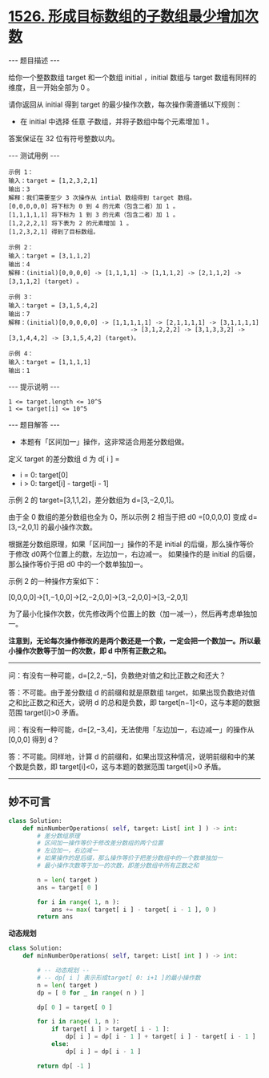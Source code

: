 # [1526. 形成目标数组的子数组最少增加次数](https://leetcode.cn/problems/minimum-number-of-increments-on-subarrays-to-form-a-target-array/description/)

--- 题目描述 ---

给你一个整数数组 target 和一个数组 initial ，initial 数组与 target 数组有同样的维度，且一开始全部为 0 。

请你返回从 initial 得到 target 的最少操作次数，每次操作需遵循以下规则：

- 在 initial 中选择 任意 子数组，并将子数组中每个元素增加 1 。

答案保证在 32 位有符号整数以内。

--- 测试用例 ---

```text
示例 1：
输入：target = [1,2,3,2,1]
输出：3
解释：我们需要至少 3 次操作从 intial 数组得到 target 数组。
[0,0,0,0,0] 将下标为 0 到 4 的元素（包含二者）加 1 。
[1,1,1,1,1] 将下标为 1 到 3 的元素（包含二者）加 1 。
[1,2,2,2,1] 将下表为 2 的元素增加 1 。
[1,2,3,2,1] 得到了目标数组。

示例 2：
输入：target = [3,1,1,2]
输出：4
解释：(initial)[0,0,0,0] -> [1,1,1,1] -> [1,1,1,2] -> [2,1,1,2] -> [3,1,1,2] (target) 。

示例 3：
输入：target = [3,1,5,4,2]
输出：7
解释：(initial)[0,0,0,0,0] -> [1,1,1,1,1] -> [2,1,1,1,1] -> [3,1,1,1,1] 
                                  -> [3,1,2,2,2] -> [3,1,3,3,2] -> [3,1,4,4,2] -> [3,1,5,4,2] (target)。
                            
示例 4：
输入：target = [1,1,1,1]
输出：1
```

--- 提示说明 ---

```text
1 <= target.length <= 10^5
1 <= target[i] <= 10^5
```

--- 题目解答 ---

* 本题有「区间加一」操作，这非常适合用差分数组做。

定义 target 的差分数组 d 为
d[ i ] =

- i = 0: target[0]
- i > 0: target[i] - target[i - 1]

示例 2 的 target=[3,1,1,2]，差分数组为 d=[3,−2,0,1]。

由于全 0 数组的差分数组也全为 0，所以示例 2 相当于把 d0 =[0,0,0,0] 变成 d=[3,−2,0,1] 的最小操作次数。

根据差分数组原理，如果「区间加一」操作的不是 initial 的后缀，那么操作等价于修改 d0两个位置上的数，左边加一，右边减一。
如果操作的是 initial 的后缀，那么操作等价于把 d0 中的一个数单独加一。

示例 2 的一种操作方案如下：

[0,0,0,0]→[1,−1,0,0]→[2,−2,0,0]→[3,−2,0,0]→[3,−2,0,1]

为了最小化操作次数，优先修改两个位置上的数（加一减一），然后再考虑单独加一。

**注意到，无论每次操作修改的是两个数还是一个数，一定会把一个数加一。所以最小操作次数等于加一的次数，即 d 中所有正数之和。**

---

问：有没有一种可能，d=[2,2,−5]，负数绝对值之和比正数之和还大？

答：不可能。由于差分数组 d 的前缀和就是原数组 target，如果出现负数绝对值之和比正数之和还大，说明 d 的总和是负数，即
target[n−1]<0，这与本题的数据范围 target[i]>0 矛盾。

问：有没有一种可能，d=[2,−3,4]，无法使用「左边加一，右边减一」的操作从 [0,0,0] 得到 d？

答：不可能。同样地，计算 d 的前缀和，如果出现这种情况，说明前缀和中的某个数是负数，即 target[i]<0，这与本题的数据范围
target[i]>0 矛盾。

---
妙不可言
---
```python
class Solution:
    def minNumberOperations( self, target: List[ int ] ) -> int:
        # 差分数组原理
        # 区间加一操作等价于修改差分数组的两个位置
        # 左边加一，右边减一
        # 如果操作的是后缀，那么操作等价于把差分数组中的一个数单独加一
        # 最小操作次数等于加一的次数，即差分数组中所有正数之和

        n = len( target )
        ans = target[ 0 ]

        for i in range( 1, n ):
            ans += max( target[ i ] - target[ i - 1 ], 0 )
        return ans
```

**动态规划**
```python
class Solution:
    def minNumberOperations( self, target: List[ int ] ) -> int:

        # -- 动态规划 --
        # -- dp[ i ] 表示形成target[ 0: i+1 ]的最小操作数
        n = len( target )
        dp = [ 0 for _ in range( n ) ]

        dp[ 0 ] = target[ 0 ]

        for i in range( 1, n ):
            if target[ i ] > target[ i - 1 ]:
                dp[ i ] = dp[ i - 1 ] + target[ i ] - target[ i - 1 ]
            else:
                dp[ i ] = dp[ i - 1 ]

        return dp[ -1 ]
```

